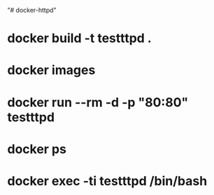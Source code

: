 "# docker-httpd" 
# docker build -t testttpd .
# docker images
# docker run  --rm -d -p "80:80" testttpd
# docker ps
# docker exec -ti testttpd /bin/bash 

